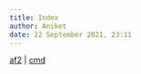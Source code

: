 ```yaml
---
title: Index
author: Aniket
date: 22 September 2021, 23:11
---
```


<link rel="stylesheet" href="/Users/aniket/_files/1/style3.css">

[af2](af2.html) | [cmd](_cmd.html)